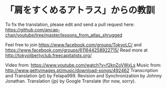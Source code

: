 # 「肩をすくめるアトラス」からの教訓
To fix the translation, please edit and send a pull request here: https://github.com/ancap-chan/youtube/tree/master/lessons_from_atlas_shrugged

Feel free to join https://www.facebook.com/groups/TokyoLC/ and https://www.facebook.com/groups/611644258922715/ 
Read more at http://tokyolibertyclub.freecapitalists.org/

Video from: https://www.youtube.com/watch?v=f2knZoVWxLs
Music from: http://www.gettyimages.pt/music/download-songs/492462
Transcription and Translation (pt) by Felapa999.
Revision and Synchronization by Johnny Jonathan.
Translation (jp) by Google Translate (for now, sorry).
